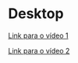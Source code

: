 # Desktop 

[Link para o vídeo 1 ](https://github.com/RodrigoCotrin/Ortech/assets/89107730/5720f649-cb1e-48a5-8b5b-a4196417109b)

[Link para o vídeo 2 ](https://github.com/RodrigoCotrin/Ortech/assets/89107730/5720f649-cb1e-48a5-8b5b-a4196417109b)
